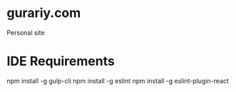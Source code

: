 # gurariy.com
Personal site

# IDE Requirements
npm install -g gulp-cli
npm install -g eslint
npm install -g eslint-plugin-react